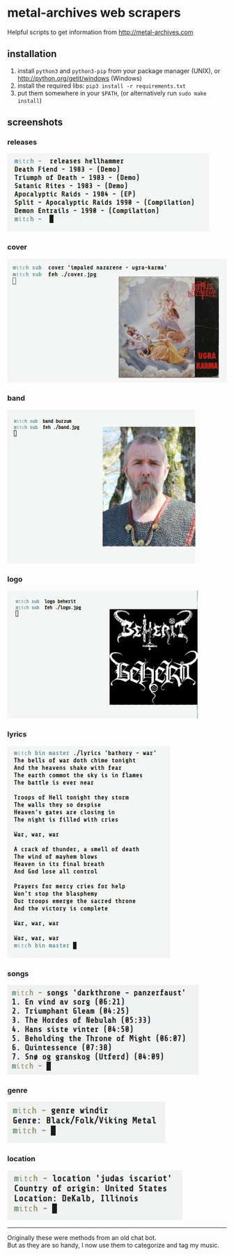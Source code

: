 # metal-archives web scrapers

Helpful scripts to get information from http://metal-archives.com

## installation

1. install `python3` and `python3-pip` from your package manager (UNIX), or http://python.org/getit/windows (Windows)
2. install the required libs: `pip3 install -r requirements.txt`
3. put them somewhere in your `$PATH`, (or alternatively run `sudo make install`)

## screenshots

### releases
![releases.png](res/releases.png)

### cover
![cover.png](res/cover.png)

### band
![band.png](res/band.png)

### logo
![logo.png](res/logo.png)

### lyrics
![lyrics.png](res/lyrics.png)

### songs
![songs.png](res/songs.png)

### genre
![genre.png](res/genre.png)

### location
![location.png](res/location.png)

------

Originally these were methods from an old chat bot.  
But as they are so handy, I now use them to categorize and tag my music.
